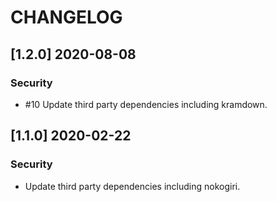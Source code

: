 # CHANGELOG

## [1.2.0] 2020-08-08
### Security
- #10 Update third party dependencies including kramdown.

## [1.1.0] 2020-02-22
### Security
- Update third party dependencies including nokogiri.